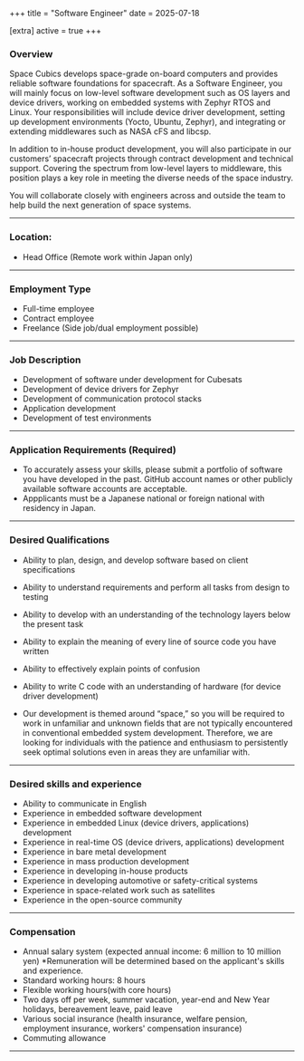 +++
title = "Software Engineer"
date = 2025-07-18

[extra]
active = true
+++

### Overview

Space Cubics develops space-grade on-board computers and provides
reliable software foundations for spacecraft.  As a Software Engineer,
you will mainly focus on low-level software development such as OS
layers and device drivers, working on embedded systems with Zephyr
RTOS and Linux. Your responsibilities will include device driver
development, setting up development environments (Yocto, Ubuntu,
Zephyr), and integrating or extending middlewares such as NASA cFS and
libcsp.

In addition to in-house product development, you will also participate
in our customers’ spacecraft projects through contract development and
technical support. Covering the spectrum from low-level layers to
middleware, this position plays a key role in meeting the diverse
needs of the space industry.

You will collaborate closely with engineers across and outside the
team to help build the next generation of space systems.

---

### Location:

- Head Office (Remote work within Japan only)

---

### Employment Type
- Full-time employee
- Contract employee
- Freelance (Side job/dual employment possible)

---

### Job Description
- Development of software under development for Cubesats
- Development of device drivers for Zephyr
- Development of communication protocol stacks
- Application development
- Development of test environments

---

### Application Requirements (Required)
- To accurately assess your skills, please submit a portfolio of software you have developed in the past. GitHub account names or other publicly available software accounts are acceptable.
- Appplicants must be a Japanese national or foreign national with residency in Japan.

---

### Desired Qualifications

- Ability to plan, design, and develop software based on client specifications
- Ability to understand requirements and perform all tasks from design to testing
- Ability to develop with an understanding of the technology layers below the present task
- Ability to explain the meaning of every line of source code you have written

- Ability to effectively explain points of confusion
- Ability to write C code with an understanding of hardware (for device driver development)
- Our development is themed around “space,” so you will be required to work in unfamiliar and unknown fields that are not typically encountered in conventional embedded system development. Therefore, we are looking for individuals with the patience and enthusiasm to persistently seek optimal solutions even in areas they are unfamiliar with.

---

### Desired skills and experience

- Ability to communicate in English
- Experience in embedded software development
- Experience in embedded Linux (device drivers, applications) development
- Experience in real-time OS (device drivers, applications) development
- Experience in bare metal development
- Experience in mass production development
- Experience in developing in-house products
- Experience in developing automotive or safety-critical systems
- Experience in space-related work such as satellites
- Experience in the open-source community

---

### Compensation
- Annual salary system (expected annual income: 6 million to 10 million yen) *Remuneration will be determined based on the applicant's skills and experience.
- Standard working hours: 8 hours
- Flexible working hours(with core hours)
- Two days off per week, summer vacation, year-end and New Year holidays, bereavement leave, paid leave
- Various social insurance (health insurance, welfare pension, employment insurance, workers' compensation insurance)
- Commuting allowance

---

